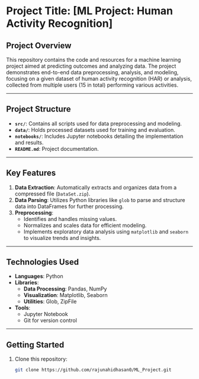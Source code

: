 # **Project Title**: [ML Project: Human Activity Recognition]

## **Project Overview**
This repository contains the code and resources for a machine learning project aimed at predicting outcomes and analyzing data. The project demonstrates end-to-end data preprocessing, analysis, and modeling, focusing on a given dataset of human activity recognition (HAR) or analysis, collected from multiple users (15 in total) performing various activities.

---

## **Project Structure**
- **`src/`**: Contains all scripts used for data preprocessing and modeling.
- **`data/`**: Holds processed datasets used for training and evaluation.
- **`notebooks/`**: Includes Jupyter notebooks detailing the implementation and results.
- **`README.md`**: Project documentation.

---

## **Key Features**
1. **Data Extraction**: Automatically extracts and organizes data from a compressed file (`DataSet.zip`).
2. **Data Parsing**: Utilizes Python libraries like `glob` to parse and structure data into DataFrames for further processing.
3. **Preprocessing**:
   - Identifies and handles missing values.
   - Normalizes and scales data for efficient modeling.
   - Implements exploratory data analysis using `matplotlib` and `seaborn` to visualize trends and insights.

---

## **Technologies Used**
- **Languages**: Python
- **Libraries**:
  - **Data Processing**: Pandas, NumPy
  - **Visualization**: Matplotlib, Seaborn
  - **Utilities**: Glob, ZipFile
- **Tools**:
  - Jupyter Notebook
  - Git for version control

---

## **Getting Started**
1. Clone this repository:
   ```bash
   git clone https://github.com/rajunahidhasan0/ML_Project.git
